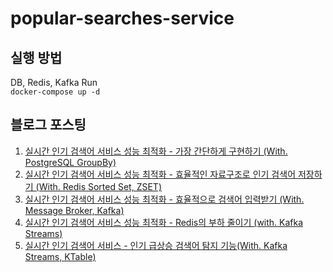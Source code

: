 # popular-searches-service

## 실행 방법

DB, Redis, Kafka Run <br>
`docker-compose up -d`

## 블로그 포스팅

1. [실시간 인기 검색어 서비스 성능 최적화 - 가장 간단하게 구현하기 (With. PostgreSQL GroupBy)](https://velog.io/@salgu1998/실시간-인기-검색어-서비스-성능-최적화-DB-쿼리로-구현)
2. [실시간 인기 검색어 서비스 성능 최적화 - 효율적인 자료구조로 인기 검색어 저장하기 (With. Redis Sorted Set, ZSET)](https://velog.io/@salgu1998/실시간-인기-검색어-서비스-성능-최적화-Redis-Sorted-Set-ZSET)
3. [실시간 인기 검색어 서비스 성능 최적화 - 효율적으로 검색어 입력받기 (With. Message Broker, Kafka)](https://velog.io/@salgu1998/실시간-인기-검색어-서비스-성능-최적화-Kafka)
4. [실시간 인기 검색어 서비스 성능 최적화 - Redis의 부하 줄이기 (with. Kafka Streams)](https://velog.io/@salgu1998/실시간-인기-검색어-서비스-성능-최적화-Redis의-부하-줄이기-with.-Kafka-Streams)
5. [실시간 인기 검색어 서비스 - 인기 급상승 검색어 탐지 기능(With. Kafka Streams, KTable)](https://velog.io/@salgu1998/실시간-인기-검색어-서비스-인기-급상승-검색어-탐지-기능With.-KTable)
